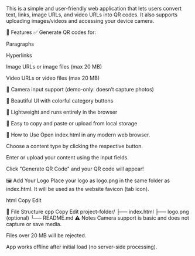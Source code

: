 This is a simple and user-friendly web application that lets users convert text, links, image URLs, and video URLs into QR codes. It also supports uploading images/videos and accessing your device camera.

🔧 Features
✅ Generate QR codes for:

Paragraphs

Hyperlinks

Image URLs or image files (max 20 MB)

Video URLs or video files (max 20 MB)

📸 Camera input support (demo-only: doesn’t capture photos)

🎨 Beautiful UI with colorful category buttons

🧩 Lightweight and runs entirely in the browser

📎 Easy to copy and paste or upload from local storage

🚀 How to Use
Open index.html in any modern web browser.

Choose a content type by clicking the respective button.

Enter or upload your content using the input fields.

Click "Generate QR Code" and your QR code will appear!

🖼 Add Your Logo
Place your logo as logo.png in the same folder as index.html. It will be used as the website favicon (tab icon).

html
Copy
Edit
<link rel="icon" type="image/png" href="logo.png">

📁 File Structure
cpp
Copy
Edit
project-folder/
├── index.html
├── logo.png (optional)
└── README.md
⚠️ Notes
Camera support is basic and does not capture or save media.

Files over 20 MB will be rejected.

App works offline after initial load (no server-side processing).
